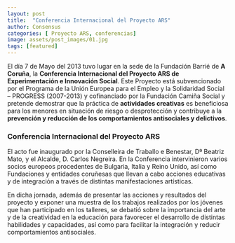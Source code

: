 ```yaml
---
layout: post
title:  "Conferencia Internacional del Proyecto ARS"
author: Consensus
categories: [ Proyecto ARS, conferencias]
image: assets/post_images/01.jpg
tags: [featured]
---
```


El día 7 de Mayo del 2013 tuvo lugar en la sede de la Fundación Barrié de **A Coruña**, la **Conferencia Internacional del Proyecto ARS de Experimentación e Innovación Social**.
Este Proyecto está subvencionado por el Programa de la Unión Europea para el Empleo y la Solidaridad Social – PROGRESS (2007-2013) y cofinanciado por la Fundación Camiña Social y pretende demostrar que la práctica de **actividades creativas** es beneficiosa para los menores en situación de riesgo o desprotección y contribuye a la **prevención y reducción de los comportamientos antisociales y delictivos**.

### Conferencia Internacional del Proyecto ARS

El acto fue inaugurado por la Conselleira de Traballo e Benestar, Dª Beatriz Mato, y el Alcalde, D. Carlos Negreira.
En la Conferencia intervinieron varios socios europeos procedentes de Bulgaria, Italia y Reino Unido, así como Fundaciones y entidades coruñesas que llevan a cabo acciones educativas y de integración a través de distintas manifestaciones artísticas.

En dicha jornada, además de presentar las acciones y resultados del proyecto y exponer una muestra de los trabajos realizados por los jóvenes que han participado en los talleres, se debatió sobre la importancia del arte y de la creatividad en la educación para favorecer el desarrollo de distintas habilidades y capacidades, así como para facilitar la integración y reducir comportamientos antisociales.
